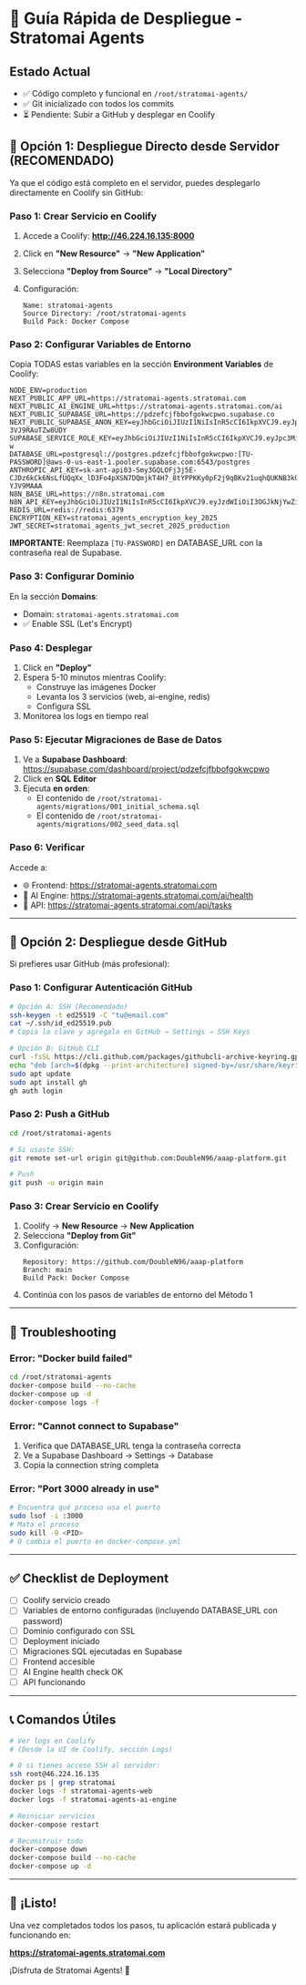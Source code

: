 # 🚀 Guía Rápida de Despliegue - Stratomai Agents

## Estado Actual

- ✅ Código completo y funcional en `/root/stratomai-agents/`
- ✅ Git inicializado con todos los commits
- ⏳ Pendiente: Subir a GitHub y desplegar en Coolify

## 🎯 Opción 1: Despliegue Directo desde Servidor (RECOMENDADO)

Ya que el código está completo en el servidor, puedes desplegarlo directamente en Coolify sin GitHub:

### Paso 1: Crear Servicio en Coolify

1. Accede a Coolify: **http://46.224.16.135:8000**

2. Click en **"New Resource"** → **"New Application"**

3. Selecciona **"Deploy from Source"** → **"Local Directory"**

4. Configuración:
   ```
   Name: stratomai-agents
   Source Directory: /root/stratomai-agents
   Build Pack: Docker Compose
   ```

### Paso 2: Configurar Variables de Entorno

Copia TODAS estas variables en la sección **Environment Variables** de Coolify:

```env
NODE_ENV=production
NEXT_PUBLIC_APP_URL=https://stratomai-agents.stratomai.com
NEXT_PUBLIC_AI_ENGINE_URL=https://stratomai-agents.stratomai.com/ai
NEXT_PUBLIC_SUPABASE_URL=https://pdzefcjfbbofgokwcpwo.supabase.co
NEXT_PUBLIC_SUPABASE_ANON_KEY=eyJhbGciOiJIUzI1NiIsInR5cCI6IkpXVCJ9.eyJpc3MiOiJzdXBhYmFzZSIsInJlZiI6InBkemVmY2pmYmJvZmdva3djcHdvIiwicm9sZSI6ImFub24iLCJpYXQiOjE3MzY5Nzg0MzksImV4cCI6MjA1MjU1NDQzOX0.PlTFWfF99FJx0jggdMfQa63DK87G-3VJ9RAuTZw8UDY
SUPABASE_SERVICE_ROLE_KEY=eyJhbGciOiJIUzI1NiIsInR5cCI6IkpXVCJ9.eyJpc3MiOiJzdXBhYmFzZSIsInJlZiI6InBkemVmY2pmYmJvZmdva3djcHdvIiwicm9sZSI6InNlcnZpY2Vfcm9sZSIsImlhdCI6MTczNjk3ODQzOSwiZXhwIjoyMDUyNTU0NDM5fQ.Crc9CtNbxRd5JHX1b5rnD1U4bNmFwTCzM3J0uoSDy-w
DATABASE_URL=postgresql://postgres.pdzefcjfbbofgokwcpwo:[TU-PASSWORD]@aws-0-us-east-1.pooler.supabase.com:6543/postgres
ANTHROPIC_API_KEY=sk-ant-api03-Smy3GQLOFj3j5E-CJDz6kCk6NsLfUQqXx_lD3Fo4pXSN7DQmjkT4H7_8tYPPKKy0pF2j9qBKv21uqhQUKNB3kQ-YJV9MAAA
N8N_BASE_URL=https://n8n.stratomai.com
N8N_API_KEY=eyJhbGciOiJIUzI1NiIsInR5cCI6IkpXVCJ9.eyJzdWIiOiI3OGJkNjYwZi0xNDU0LTQyMmEtOTg2MC03YTg4Y2ExZjdlNmYiLCJpc3MiOiJuOG4iLCJhdWQiOiJwdWJsaWMtYXBpIiwiaWF0IjoxNzYwNzcwNDgwfQ.zbBMlbSpDuqhaVl69C6_msIBxAcMM5v8G0Rg0xj6BaI
REDIS_URL=redis://redis:6379
ENCRYPTION_KEY=stratomai_agents_encryption_key_2025
JWT_SECRET=stratomai_agents_jwt_secret_2025_production
```

**IMPORTANTE**: Reemplaza `[TU-PASSWORD]` en DATABASE_URL con la contraseña real de Supabase.

### Paso 3: Configurar Dominio

En la sección **Domains**:
- Domain: `stratomai-agents.stratomai.com`
- ✅ Enable SSL (Let's Encrypt)

### Paso 4: Desplegar

1. Click en **"Deploy"**
2. Espera 5-10 minutos mientras Coolify:
   - Construye las imágenes Docker
   - Levanta los 3 servicios (web, ai-engine, redis)
   - Configura SSL
3. Monitorea los logs en tiempo real

### Paso 5: Ejecutar Migraciones de Base de Datos

1. Ve a **Supabase Dashboard**: https://supabase.com/dashboard/project/pdzefcjfbbofgokwcpwo
2. Click en **SQL Editor**
3. Ejecuta **en orden**:
   - El contenido de `/root/stratomai-agents/migrations/001_initial_schema.sql`
   - El contenido de `/root/stratomai-agents/migrations/002_seed_data.sql`

### Paso 6: Verificar

Accede a:
- 🌐 Frontend: https://stratomai-agents.stratomai.com
- 🔧 AI Engine: https://stratomai-agents.stratomai.com/ai/health
- 📡 API: https://stratomai-agents.stratomai.com/api/tasks

---

## 🎯 Opción 2: Despliegue desde GitHub

Si prefieres usar GitHub (más profesional):

### Paso 1: Configurar Autenticación GitHub

```bash
# Opción A: SSH (Recomendado)
ssh-keygen -t ed25519 -C "tu@email.com"
cat ~/.ssh/id_ed25519.pub
# Copia la clave y agrégala en GitHub → Settings → SSH Keys

# Opción B: GitHub CLI
curl -fsSL https://cli.github.com/packages/githubcli-archive-keyring.gpg | sudo dd of=/usr/share/keyrings/githubcli-archive-keyring.gpg
echo "deb [arch=$(dpkg --print-architecture) signed-by=/usr/share/keyrings/githubcli-archive-keyring.gpg] https://cli.github.com/packages stable main" | sudo tee /etc/apt/sources.list.d/github-cli.list > /dev/null
sudo apt update
sudo apt install gh
gh auth login
```

### Paso 2: Push a GitHub

```bash
cd /root/stratomai-agents

# Si usaste SSH:
git remote set-url origin git@github.com:DoubleN96/aaap-platform.git

# Push
git push -u origin main
```

### Paso 3: Crear Servicio en Coolify

1. Coolify → **New Resource** → **New Application**
2. Selecciona **"Deploy from Git"**
3. Configuración:
   ```
   Repository: https://github.com/DoubleN96/aaap-platform
   Branch: main
   Build Pack: Docker Compose
   ```
4. Continúa con los pasos de variables de entorno del Método 1

---

## 🐛 Troubleshooting

### Error: "Docker build failed"

```bash
cd /root/stratomai-agents
docker-compose build --no-cache
docker-compose up -d
docker-compose logs -f
```

### Error: "Cannot connect to Supabase"

1. Verifica que DATABASE_URL tenga la contraseña correcta
2. Ve a Supabase Dashboard → Settings → Database
3. Copia la connection string completa

### Error: "Port 3000 already in use"

```bash
# Encuentra qué proceso usa el puerto
sudo lsof -i :3000
# Mata el proceso
sudo kill -9 <PID>
# O cambia el puerto en docker-compose.yml
```

---

## ✅ Checklist de Deployment

- [ ] Coolify servicio creado
- [ ] Variables de entorno configuradas (incluyendo DATABASE_URL con password)
- [ ] Dominio configurado con SSL
- [ ] Deployment iniciado
- [ ] Migraciones SQL ejecutadas en Supabase
- [ ] Frontend accesible
- [ ] AI Engine health check OK
- [ ] API funcionando

---

## 📞 Comandos Útiles

```bash
# Ver logs en Coolify
# (Desde la UI de Coolify, sección Logs)

# O si tienes acceso SSH al servidor:
ssh root@46.224.16.135
docker ps | grep stratomai
docker logs -f stratomai-agents-web
docker logs -f stratomai-agents-ai-engine

# Reiniciar servicios
docker-compose restart

# Reconstruir todo
docker-compose down
docker-compose build --no-cache
docker-compose up -d
```

---

## 🎉 ¡Listo!

Una vez completados todos los pasos, tu aplicación estará publicada y funcionando en:

**https://stratomai-agents.stratomai.com**

¡Disfruta de Stratomai Agents! 🚀
